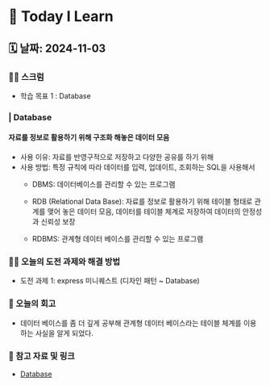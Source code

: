 # 📝 Today I Learn

## 🗓️ 날짜: 2024-11-03

### 🙏🏻 스크럼
- 학습 목표 1 : Database

### | Database
#### 자료를 정보로 활용하기 위해 구조화 해놓은 데이터 모음
- 사용 이유: 자료를 반영구적으로 저장하고 다양한 공유를 하기 위해
- 사용 방법: 특정 규칙에 따라 데이터를 입력, 업데이트, 조회하는 SQL을 사용해서
    - DBMS: 데이터베이스를 관리할 수 있는 프로그램 

    - RDB (Relational Data Base): 자료를 정보로 활용하기 위해 테이블 형태로 관계를 맺어 놓은 데이터 모음, 데이터를 테이블 체계로 저장하여 데이터의 안정성과 신뢰성 보장
    - RDBMS: 관계형 데이터 베이스를 관리할 수 있는 프로그램
 
### ✊🏻 오늘의 도전 과제와 해결 방법
- 도전 과제 1: express 미니퀘스트 (디자인 패턴 ~ Database)

### 💭 오늘의 회고
- 데이터 베이스를 좀 더 깊게 공부해 관계형 데이터 베이스라는 테이블 체계를 이용하는 사실을 알게 되었다.

### 🔗 참고 자료 및 링크
- [Database](https://www.notion.so/adapterz/Database-12d394a4806180d88bd6da8c8ff6a1e4?pvs=4)